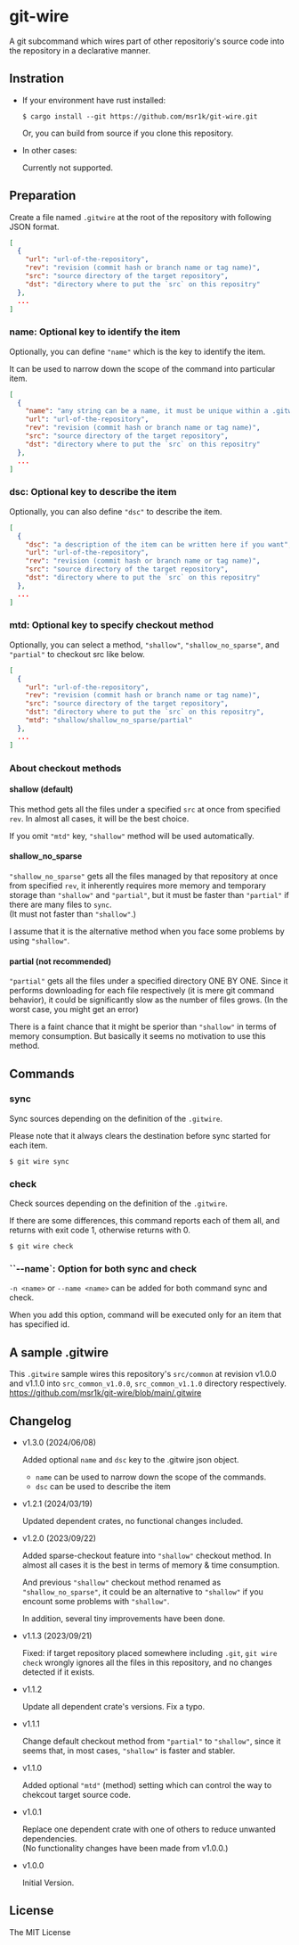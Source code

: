 git-wire
========

A git subcommand
which wires part of other repositoriy's source code
into the repository in a declarative manner.

Instration
----------

- If your environment have rust installed:

    ```
    $ cargo install --git https://github.com/msr1k/git-wire.git
    ```

    Or, you can build from source if you clone this repository.

- In other cases:

    Currently not supported.


Preparation
-----------

Create a file named `.gitwire` at the root of the repository with following JSON format.

```json
[
  {
    "url": "url-of-the-repository",
    "rev": "revision (commit hash or branch name or tag name)",
    "src": "source directory of the target repository",
    "dst": "directory where to put the `src` on this repositry"
  },
  ...
]
```

### name: Optional key to identify the item
Optionally, you can define `"name"` which is the key to identify the item.

It can be used to narrow down the scope of the command into particular item.

```json
[
  {
    "name": "any string can be a name, it must be unique within a .gitwire file",
    "url": "url-of-the-repository",
    "rev": "revision (commit hash or branch name or tag name)",
    "src": "source directory of the target repository",
    "dst": "directory where to put the `src` on this repositry"
  },
  ...
]
```

### dsc: Optional key to describe the item
Optionally, you can also define `"dsc"` to describe the item.

```json
[
  {
    "dsc": "a description of the item can be written here if you want",
    "url": "url-of-the-repository",
    "rev": "revision (commit hash or branch name or tag name)",
    "src": "source directory of the target repository",
    "dst": "directory where to put the `src` on this repositry"
  },
  ...
]
```

### mtd: Optional key to specify checkout method
Optionally, you can select a method, `"shallow"`, `"shallow_no_sparse"`, and `"partial"` to checkout src like below.

```json
[
  {
    "url": "url-of-the-repository",
    "rev": "revision (commit hash or branch name or tag name)",
    "src": "source directory of the target repository",
    "dst": "directory where to put the `src` on this repositry",
    "mtd": "shallow/shallow_no_sparse/partial"
  },
  ...
]
```

### About checkout methods

#### shallow (default)
This method gets all the files under a specified `src` at once from specified `rev`.
In almost all cases, it will be the best choice.

If you omit `"mtd"` key, `"shallow"` method will be used automatically.


#### shallow_no_sparse
`"shallow_no_sparse"` gets all the files managed by that repository at once from specified `rev`,
it inherently requires more memory and temporary storage than `"shallow"` and `"partial"`,
but it must be faster than `"partial"` if there are many files to `sync`.  
(It must not faster than `"shallow"`.)

I assume that it is the alternative method when you face some problems by using `"shallow"`.

#### partial (not recommended)
`"partial"` gets all the files under a specified directory ONE BY ONE.
Since it performs downloading for each file respectively (it is mere git command behavior),
it could be significantly slow as the number of files grows.
(In the worst case, you might get an error)

There is a faint chance that it might be sperior than `"shallow"` in terms of memory consumption.
But basically it seems no motivation to use this method.

Commands
--------

### sync

Sync sources depending on the definition of the `.gitwire`.

Please note that it always clears the destination before sync started for each item.

    $ git wire sync

### check

Check sources depending on the definition of the `.gitwire`.

If there are some differences, this command reports each of them all,
and returns with exit code 1, otherwise returns with 0.

    $ git wire check

### ``--name`: Option for both sync and check

`-n <name>` or `--name <name>` can be added for both command sync and check.

When you add this option, command will be executed only for an item that has specified id.

A sample .gitwire
-----------------

This `.gitwire` sample wires this repository's `src/common`
at revision v1.0.0 and v1.1.0 into `src_common_v1.0.0`, `src_common_v1.1.0` directory respectively.
https://github.com/msr1k/git-wire/blob/main/.gitwire

## Changelog

- v1.3.0 (2024/06/08)

    Added optional `name` and `dsc` key to the .gitwire json object.

    - `name` can be used to narrow down the scope of the commands.
    - `dsc` can be used to describe the item

- v1.2.1 (2024/03/19)

    Updated dependent crates, no functional changes included.

- v1.2.0 (2023/09/22)

    Added sparse-checkout feature into `"shallow"` checkout method.
    In almost all cases it is the best in terms of memory & time consumption.

    And previous `"shallow"` checkout method renamed as `"shallow_no_sparse"`,
    it could be an alternative to `"shallow"` if you encount some problems with `"shallow"`.

    In addition, several tiny improvements have been done.

- v1.1.3 (2023/09/21)

    Fixed: if target repository placed somewhere including `.git`,
    `git wire check` wrongly ignores all the files in this repository,
    and no changes detected if it exists.

- v1.1.2

    Update all dependent crate's versions.
    Fix a typo.

- v1.1.1

    Change default checkout method from `"partial"` to `"shallow"`,
    since it seems that, in most cases, `"shallow"` is faster and stabler.

- v1.1.0

    Added optional `"mtd"` (method) setting which can control the way to chekcout target source code.

- v1.0.1

    Replace one dependent crate with one of others to reduce unwanted dependencies.  
    (No functionality changes have been made from v1.0.0.)

- v1.0.0

    Initial Version.


License
-------

The MIT License
